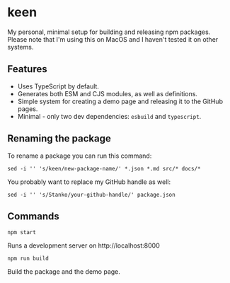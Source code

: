 # keen

My personal, minimal setup for building and releasing npm packages. Please note that I'm using this on MacOS and I haven't tested it on other systems.

## Features

- Uses TypeScript by default.
- Generates both ESM and CJS modules, as well as definitions.
- Simple system for creating a demo page and releasing it to the GitHub pages.
- Minimal - only two dev dependencies: `esbuild` and `typescript`.

## Renaming the package

To rename a package you can run this command:

```
sed -i '' 's/keen/new-package-name/' *.json *.md src/* docs/*
```

You probably want to replace my GitHub handle as well:

```
sed -i '' 's/Stanko/your-github-handle/' package.json
```

## Commands

`npm start`

Runs a development server on http://localhost:8000

`npm run build`

Build the package and the demo page.
